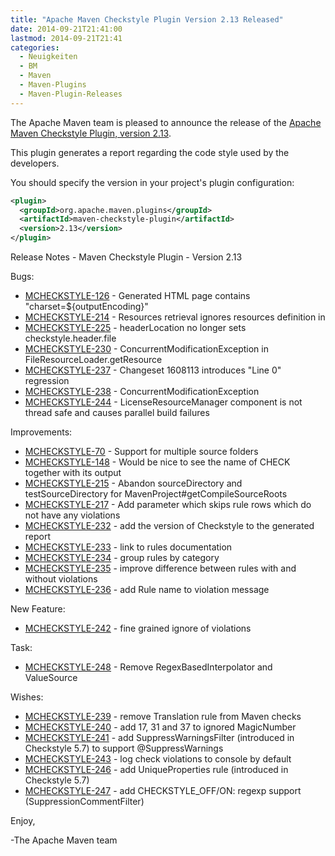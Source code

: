 ```yaml
---
title: "Apache Maven Checkstyle Plugin Version 2.13 Released"
date: 2014-09-21T21:41:00
lastmod: 2014-09-21T21:41
categories:
  - Neuigkeiten
  - BM
  - Maven
  - Maven-Plugins
  - Maven-Plugin-Releases
---
```

The Apache Maven team is pleased to announce the release of the 
[Apache Maven Checkstyle Plugin, version 2.13](http://maven.apache.org/plugins/maven-checkstyle-plugin/).

This plugin generates a report regarding the code style used by the 
developers.

You should specify the version in your project's plugin configuration:

```xml
<plugin>
  <groupId>org.apache.maven.plugins</groupId>
  <artifactId>maven-checkstyle-plugin</artifactId>
  <version>2.13</version>
</plugin>
```

<!-- more -->

Release Notes - Maven Checkstyle Plugin - Version 2.13

Bugs:

 * [MCHECKSTYLE-126](https://issues.apache.org/jira/browse/MCHECKSTYLE-126) - Generated HTML page contains "charset=${outputEncoding}"
 * [MCHECKSTYLE-214](https://issues.apache.org/jira/browse/MCHECKSTYLE-214) - Resources retrieval ignores resources definition in <build>
 * [MCHECKSTYLE-225](https://issues.apache.org/jira/browse/MCHECKSTYLE-225) - headerLocation no longer sets checkstyle.header.file
 * [MCHECKSTYLE-230](https://issues.apache.org/jira/browse/MCHECKSTYLE-230) - ConcurrentModificationException in FileResourceLoader.getResource
 * [MCHECKSTYLE-237](https://issues.apache.org/jira/browse/MCHECKSTYLE-237) - Changeset 1608113 introduces "Line 0" regression
 * [MCHECKSTYLE-238](https://issues.apache.org/jira/browse/MCHECKSTYLE-238) - ConcurrentModificationException
 * [MCHECKSTYLE-244](https://issues.apache.org/jira/browse/MCHECKSTYLE-244) - LicenseResourceManager component is not thread safe and causes parallel build failures

Improvements:

 * [MCHECKSTYLE-70](https://issues.apache.org/jira/browse/MCHECKSTYLE-70) - Support for multiple source folders
 * [MCHECKSTYLE-148](https://issues.apache.org/jira/browse/MCHECKSTYLE-148) - Would be nice to see the name of CHECK together with its output
 * [MCHECKSTYLE-215](https://issues.apache.org/jira/browse/MCHECKSTYLE-215) - Abandon sourceDirectory and testSourceDirectory for MavenProject#getCompileSourceRoots
 * [MCHECKSTYLE-217](https://issues.apache.org/jira/browse/MCHECKSTYLE-217) - Add parameter which skips rule rows which do not have any violations
 * [MCHECKSTYLE-232](https://issues.apache.org/jira/browse/MCHECKSTYLE-232) - add the version of Checkstyle to the generated report
 * [MCHECKSTYLE-233](https://issues.apache.org/jira/browse/MCHECKSTYLE-233) - link to rules documentation
 * [MCHECKSTYLE-234](https://issues.apache.org/jira/browse/MCHECKSTYLE-234) - group rules by category
 * [MCHECKSTYLE-235](https://issues.apache.org/jira/browse/MCHECKSTYLE-235) - improve difference between rules with and without violations
 * [MCHECKSTYLE-236](https://issues.apache.org/jira/browse/MCHECKSTYLE-236) - add Rule name to violation message

New Feature:

 * [MCHECKSTYLE-242](https://issues.apache.org/jira/browse/MCHECKSTYLE-242) - fine grained ignore of violations

Task:

 * [MCHECKSTYLE-248](https://issues.apache.org/jira/browse/MCHECKSTYLE-248) - Remove RegexBasedInterpolator and ValueSource

Wishes:

 * [MCHECKSTYLE-239](https://issues.apache.org/jira/browse/MCHECKSTYLE-239) - remove Translation rule from Maven checks
 * [MCHECKSTYLE-240](https://issues.apache.org/jira/browse/MCHECKSTYLE-240) - add 17, 31 and 37 to ignored MagicNumber
 * [MCHECKSTYLE-241](https://issues.apache.org/jira/browse/MCHECKSTYLE-241) - add SuppressWarningsFilter (introduced in Checkstyle 5.7) to support @SuppressWarnings
 * [MCHECKSTYLE-243](https://issues.apache.org/jira/browse/MCHECKSTYLE-243) - log check violations to console by default
 * [MCHECKSTYLE-246](https://issues.apache.org/jira/browse/MCHECKSTYLE-246) - add UniqueProperties rule (introduced in Checkstyle 5.7)
 * [MCHECKSTYLE-247](https://issues.apache.org/jira/browse/MCHECKSTYLE-247) - add CHECKSTYLE_OFF/ON: regexp support (SuppressionCommentFilter)

Enjoy,

-The Apache Maven team
